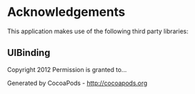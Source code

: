 # Acknowledgements
This application makes use of the following third party libraries:

## UIBinding

Copyright 2012
Permission is granted to...

Generated by CocoaPods - http://cocoapods.org
